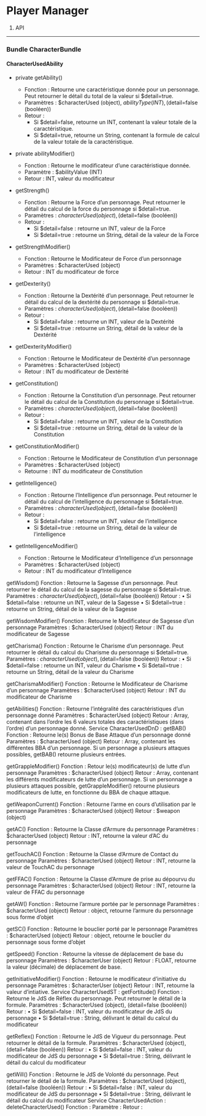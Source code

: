 Player Manager
==============

1) API
------

### Bundle CharacterBundle

#### CharacterUsedAbility
* private getAbility()
    * Fonction : Retourne une caractéristique donnée pour un personnage. Peut retourner le détail du total de la valeur si $detail=true.
    * Paramètres : $characterUsed (object), $abilityType (INT), ($detail=false (booléen))
    * Retour : 
        * Si $detail=false, retourne un INT, contenant la valeur totale de la caractéristique. 
        * Si $detail=true, retourne un String, contenant la formule de calcul de la valeur totale de la caractéristique.

* private abilityModifier()
    * Fonction : Retourne le modificateur d’une caractéristique donnée.
    * Paramètre : $abilityValue (INT)
    * Retour : INT, valeur du modificateur

* getStrength()
    * Fonction : Retourne la Force d’un personnage. Peut retourner le détail du calcul de la force du personnage si $detail=true.
    * Paramètres : $characterUsed (object), ($detail=false (booléen))
    * Retour : 
        * Si $detail=false : retourne un INT, valeur de la Force
        * Si $detail=true : retourne un String, détail de la valeur de la Force

* getStrengthModifier()
    * Fonction : Retourne le Modificateur de Force d’un personnage
    * Paramètres : $characterUsed (object)
    * Retour : INT du modificateur de force

* getDexterity()
    * Fonction : Retourne la Dextérité d’un personnage. Peut retourner le détail du calcul de la dextérité du personnage si $detail=true.
    * Paramètres : $characterUsed (object), ($detail=false (booléen))
    * Retour : 
        * Si $detail=false : retourne un INT, valeur de la Dextérité
        * Si $detail=true : retourne un String, détail de la valeur de la Dextérité

* getDexterityModifier()
    * Fonction : Retourne le Modificateur de Dextérité d’un personnage
    * Paramètres : $characterUsed (object)
    * Retour : INT du modificateur de Dextérité

* getConstitution()
    * Fonction : Retourne la Constitution d’un personnage. Peut retourner le détail du calcul de la Constitution du personnage si $detail=true.
    * Paramètres : $characterUsed (object), ($detail=false (booléen))
    * Retour : 
        * Si $detail=false : retourne un INT, valeur de la Constitution
        * Si $detail=true : retourne un String, détail de la valeur de la Constitution

* getConstitutionModifier()
    * Fonction : Retourne le Modificateur de Constitution d’un personnage
    * Paramètres : $characterUsed (object)
    * Retourne : INT du modificateur de Constitution

* getIntelligence()
    * Fonction : Retourne l’Intelligence d’un personnage. Peut retourner le détail du calcul de l’intelligence du personnage si $detail=true.
    * Paramètres : $characterUsed (object), ($detail=false (booléen))
    * Retour : 
        * Si $detail=false : retourne un INT, valeur de l’intelligence
        * Si $detail=true : retourne un String, détail de la valeur de l’intelligence

* getIntelligenceModifier()
    * Fonction : Retourne le Modificateur d’Intelligence d’un personnage
    * Paramètres : $characterUsed (object)
    * Retour : INT du modificateur d’Intelligence

getWisdom()
	Fonction : Retourne la Sagesse d’un personnage. Peut retourner le détail du calcul de la sagesse du personnage si $detail=true.
Paramètres : $characterUsed (object), ($detail=false (booléen))
Retour : 
•	Si $detail=false : retourne un INT, valeur de la Sagesse
•	Si $detail=true : retourne un String, détail de la valeur de la Sagesse


getWisdomModifier()
	Fonction : Retourne le Modificateur de Sagesse d’un personnage
	Paramètres : $characterUsed (object)
	Retour : INT du modificateur de Sagesse

getCharisma()
	Fonction : Retourne le Charisme d’un personnage. Peut retourner le détail du calcul du Charisme du personnage si $detail=true.
Paramètres : $characterUsed (object), ($detail=false (booléen))
Retour : 
•	Si $detail=false : retourne un INT, valeur du Charisme
•	Si $detail=true : retourne un String, détail de la valeur du Charisme

getCharismaModifier()
	Fonction : Retourne le Modificateur de Charisme d’un personnage
	Paramètres : $characterUsed (object)
	Retour : INT du modificateur de Charisme

getAbilities()
	Fonction : Retourne l’intégralité des caractéristiques d’un personnage donné
	Paramètres : $characterUsed (object)
	Retour : Array, contenant dans l’ordre les 6 valeurs totales des caractéristiques (dans l’ordre) d’un personnage donné. 
Service CharacterUsedDnD :
getBAB()
	Fonction : Retourne le(s) Bonus de Base Attaque d’un personnage donné
	Paramètres : $characterUsed (object)
	Retour : Array, contenant les différentes BBA d’un personnage. Si un personnage a plusieurs attaques possibles, getBAB() retourne plusieurs entrées.

getGrappleModifier()
	Fonction : Retour le(s) modificateur(s) de lutte d’un personnage
	Paramètres : $characterUsed (object)
	Retour : Array, contenant les différents modificateurs de lutte d’un personnage. Si un personnage a plusieurs attaques possible, getGrappleModifier() retourne plusieurs modificateurs de lutte, en fonctionne du BBA de chaque attaque.

getWeaponCurrent()
	Fonction : Retourne l’arme en cours d’utilisation par le personnage
Paramètres : $characterUsed (object)
Retour : $weapon (object)

getAC()
	Fonction : Retourne la Classe d’Armure du personnage
	Paramètres : $characterUsed (object)
	Retour : INT, retourne la valeur d’AC du personnage

getTouchAC()
	Fonction : Retourne la Classe d’Armure de Contact du personnage
	Paramètres : $characterUsed (object)
	Retour : INT, retourne la valeur de TouchAC du personnage

getFFAC()
	Fonction : Retourne la Classe d’Armure de prise au dépourvu du personnage
	Paramètres : $characterUsed (object)
	Retour : INT, retourne la valeur de FFAC du personnage

getAW()
	Fonction : Retourne l’armure portée par le personnage
	Paramètres : $characterUsed (object)
	Retour : object, retourne l’armure du personnage sous forme d’objet

getSC()
	Fonction : Retourne le bouclier porté par le personnage
	Paramètres : $characterUsed (object)
	Retour : object, retourne le bouclier du personnage sous forme d’objet

getSpeed()
	Fonction : Retourne la vitesse de déplacement de base du personnage
	Paramètres : $characterUser (object)
	Retour : FLOAT, retourne la valeur (décimale) de déplacement de base.

getInitiativeModifier()
	Fonction : Retourne le modificateur d’initiative du personnage
	Paramètres : $characterUser (object)
	Retour : INT, retourne la valeur d’intiative.
Service CharacterUsedST :
getFortitude()
	Fonction : Retourne le JdS de Réflex du personnage. Peut retourner le détail de la formule.
	Paramètres : $characterUsed (object), (detail=false (booléen))
	Retour : 
•	Si $detail=false : INT, valeur du modificateur de JdS du personnage
•	Si $detail=true : String, délivrant le détail du calcul du modificateur


getReflex()
	Fonction : Retourne le JdS de Vigueur du personnage. Peut retourner le détail de la formule.
	Paramètres : $characterUsed (object), (detail=false (booléen))
	Retour : 
•	Si $detail=false : INT, valeur du modificateur de JdS du personnage
•	Si $detail=true : String, délivrant le détail du calcul du modificateur

getWill()
	Fonction : Retourne le JdS de Volonté du personnage. Peut retourner le détail de la formule.
	Paramètres : $characterUsed (object), (detail=false (booléen))
	Retour : 
•	Si $detail=false : INT, valeur du modificateur de JdS du personnage
•	Si $detail=true : String, délivrant le détail du calcul du modificateur
Service CharacterUsedAction :
deleteCharacterUsed()
	Fonction :
	Paramètre :
	Retour :

